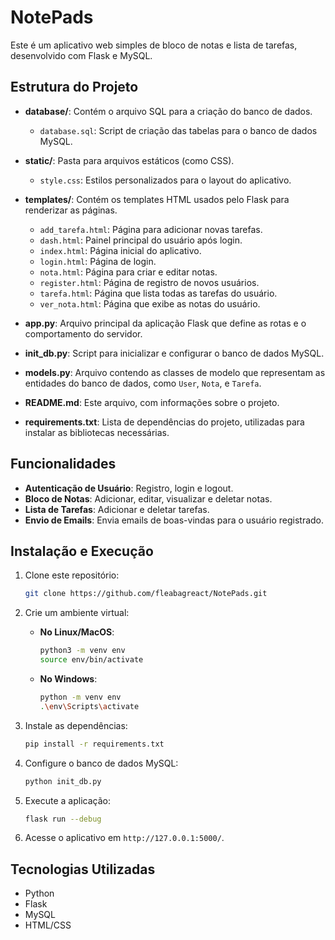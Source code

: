 # NotePads

Este é um aplicativo web simples de bloco de notas e lista de tarefas, desenvolvido com Flask e MySQL.

## Estrutura do Projeto

- **database/**: Contém o arquivo SQL para a criação do banco de dados.
  - `database.sql`: Script de criação das tabelas para o banco de dados MySQL.

- **static/**: Pasta para arquivos estáticos (como CSS).
  - `style.css`: Estilos personalizados para o layout do aplicativo.

- **templates/**: Contém os templates HTML usados pelo Flask para renderizar as páginas.
  - `add_tarefa.html`: Página para adicionar novas tarefas.
  - `dash.html`: Painel principal do usuário após login.
  - `index.html`: Página inicial do aplicativo.
  - `login.html`: Página de login.
  - `nota.html`: Página para criar e editar notas.
  - `register.html`: Página de registro de novos usuários.
  - `tarefa.html`: Página que lista todas as tarefas do usuário.
  - `ver_nota.html`: Página que exibe as notas do usuário.

- **app.py**: Arquivo principal da aplicação Flask que define as rotas e o comportamento do servidor.

- **init_db.py**: Script para inicializar e configurar o banco de dados MySQL.

- **models.py**: Arquivo contendo as classes de modelo que representam as entidades do banco de dados, como `User`, `Nota`, e `Tarefa`.

- **README.md**: Este arquivo, com informações sobre o projeto.

- **requirements.txt**: Lista de dependências do projeto, utilizadas para instalar as bibliotecas necessárias.

## Funcionalidades

- **Autenticação de Usuário**: Registro, login e logout.
- **Bloco de Notas**: Adicionar, editar, visualizar e deletar notas.
- **Lista de Tarefas**: Adicionar e deletar tarefas.
- **Envio de Emails**: Envia emails de boas-vindas para o usuário registrado.

## Instalação e Execução

1. Clone este repositório:

   ```bash
   git clone https://github.com/fleabagreact/NotePads.git
   ```

2. Crie um ambiente virtual:

   - **No Linux/MacOS**:

     ```bash
     python3 -m venv env
     source env/bin/activate
     ```

   - **No Windows**:

     ```bash
     python -m venv env
     .\env\Scripts\activate
     ```

3. Instale as dependências:

   ```bash
   pip install -r requirements.txt
   ```

4. Configure o banco de dados MySQL:

   ```bash
   python init_db.py
   ```

5. Execute a aplicação:

   ```bash
   flask run --debug
   ```

6. Acesse o aplicativo em `http://127.0.0.1:5000/`.

## Tecnologias Utilizadas

- Python
- Flask
- MySQL
- HTML/CSS
